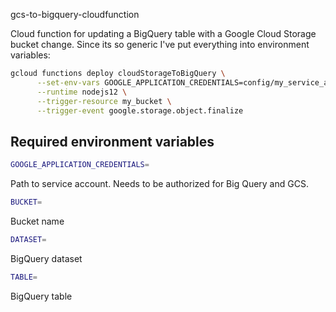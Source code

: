 gcs-to-bigquery-cloudfunction

Cloud function for updating a BigQuery table with a Google Cloud Storage bucket change. Since its so generic I've put everything into environment variables:

```sh
gcloud functions deploy cloudStorageToBigQuery \
      --set-env-vars GOOGLE_APPLICATION_CREDENTIALS=config/my_service_account.json BUCKET=my_bucket, DATASET=my_dataset TABLE=my_table \
      --runtime nodejs12 \
      --trigger-resource my_bucket \
      --trigger-event google.storage.object.finalize
```

## Required environment variables

```sh
GOOGLE_APPLICATION_CREDENTIALS=
```

Path to service account. Needs to be authorized for Big Query and GCS.

```sh
BUCKET=
```

Bucket name

```sh
DATASET=
```

BigQuery dataset

```sh
TABLE=
```

BigQuery table
